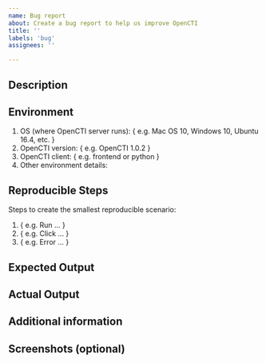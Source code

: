 ```yaml
---
name: Bug report
about: Create a bug report to help us improve OpenCTI
title: ''
labels: 'bug'
assignees: ''

---
```


## Description

<!-- Please provide a clear and concise description of the bug. -->

## Environment

1. OS (where OpenCTI server runs): { e.g. Mac OS 10, Windows 10, Ubuntu 16.4, etc. }
2. OpenCTI version: { e.g. OpenCTI 1.0.2 }
3. OpenCTI client: { e.g. frontend or python }
4. Other environment details:

## Reproducible Steps

Steps to create the smallest reproducible scenario:
1. { e.g. Run ... }
2. { e.g. Click ... }
3. { e.g. Error ... }

## Expected Output

<!-- Please describe what you expected to happen. -->

## Actual Output

<!-- Please describe what actually happened. -->
 
## Additional information

<!-- Any additional information, including logs or screenshots if you have any. -->

## Screenshots (optional)
